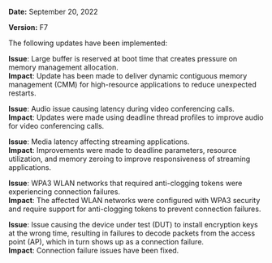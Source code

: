 **Date:** September 20, 2022

**Version:** F7

The following updates have been implemented:

**Issue**: Large buffer is reserved at boot time that creates pressure on memory
management allocation.  
**Impact**: Update has been made to deliver dynamic contiguous memory management
(CMM) for high-resource applications to reduce unexpected restarts.

**Issue**: Audio issue causing latency during video conferencing calls.  
**Impact**: Updates were made using deadline thread profiles to improve audio
for video conferencing calls.

**Issue**: Media latency affecting streaming applications.  
**Impact**: Improvements were made to deadline parameters, resource utilization,
and memory zeroing to improve responsiveness of streaming applications.

**Issue**: WPA3 WLAN networks that required anti-clogging tokens were
experiencing connection failures.  
**Impact**: The affected WLAN networks were configured with WPA3 security and
require support for anti-clogging tokens to prevent connection failures.

**Issue**: Issue causing the device under test (DUT) to install encryption keys
at the wrong time, resulting in failures to decode packets from the access point
(AP), which in turn shows up as a connection failure.  
**Impact**: Connection failure issues have been fixed.


